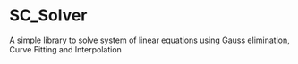 # SC_Solver
A simple library to solve system of linear equations using Gauss elimination, Curve Fitting and Interpolation

